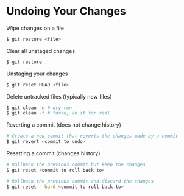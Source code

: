 # Undoing Your Changes

Wipe changes on a file

```bash
$ git restore <file>
```

Clear all unstaged changes

```bash
$ git restore .
```

Unstaging your changes

```bash
$ git reset HEAD <file>
```

Delete untracked files (typically new files)

```bash
$ git clean -n # dry run
$ git clean -f # force, do it for real
```

Reverting a commit (does not change history)

```bash
# Create a new commit that reverts the changes made by a commit
$ git revert <commit to undo>
```

Resetting a commit (changes history)

```bash
# Rollback the previous commit but keep the changes
$ git reset <commit to roll back to>

# Rollback the previous commit and discard the changes
$ git reset --hard <commit to roll back to>
```
